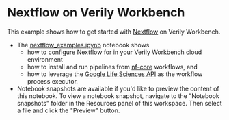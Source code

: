 # Nextflow on Verily Workbench

This example shows how to get started with [Nextflow](https://www.nextflow.io) on Verily Workbench.

- The [nextflow_examples.ipynb](./nextflow_examples.ipynb) notebook shows 
    - how to configure Nextflow for in your Verily Workbench cloud environment
    - how to install and run pipelines from [nf-core](https://nf-co.re/rnaseq) workflows, and 
    - how to leverage the [Google Life Sciences API](https://cloud.google.com/life-sciences/docs/concepts/introduction) as the workflow process executor.
- Notebook snapshots are available if you'd like to preview the content of this notebook. To view a notebook snapshot, navigate to the "Notebook snapshots" folder in the Resources panel of this workspace. Then select a file and click the "Preview" button.
